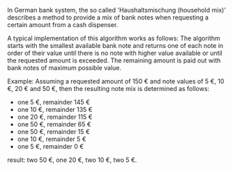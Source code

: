 In German bank system, the so called 'Haushaltsmischung (household mix)' describes a method to provide a mix of bank notes when requesting a certain amount from a cash dispenser.

A typical implementation of this algorithm works as follows: The algorithm starts with the smallest available bank note and returns one of each note in order of their value until there is no note with higher value available or until the requested amount is exceeded. The remaining amount is paid out with bank notes of maximum possible value.

Example: Assuming a requested amount of 150 € and note values of 5 €, 10 €, 20 € and 50 €, then the resulting note mix is determined as follows:

+ one 5 €, remainder 145 €
+ one 10 €, remainder 135 €
+ one 20 €, remainder 115 €
+ one 50 €, remainder 65 €
+ one 50 €, remainder 15 €
+ one 10 €, remainder 5 €
+ one 5 €, remainder 0 €

result: two 50 €, one 20 €, two 10 €, two 5 €.